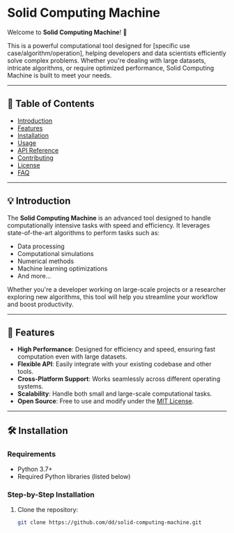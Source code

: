 # Solid Computing Machine

Welcome to **Solid Computing Machine**! 🚀

This is a powerful computational tool designed for [specific use case/algorithm/operation], helping developers and data scientists efficiently solve complex problems. Whether you're dealing with large datasets, intricate algorithms, or require optimized performance, Solid Computing Machine is built to meet your needs.

---

## 🚀 Table of Contents

- [Introduction](#introduction)
- [Features](#features)
- [Installation](#installation)
- [Usage](#usage)
- [API Reference](#api-reference)
- [Contributing](#contributing)
- [License](#license)
- [FAQ](#faq)

---

## 💡 Introduction

The **Solid Computing Machine** is an advanced tool designed to handle computationally intensive tasks with speed and efficiency. It leverages state-of-the-art algorithms to perform tasks such as:

- Data processing
- Computational simulations
- Numerical methods
- Machine learning optimizations
- And more...

Whether you're a developer working on large-scale projects or a researcher exploring new algorithms, this tool will help you streamline your workflow and boost productivity.

---

## 🌟 Features

- **High Performance**: Designed for efficiency and speed, ensuring fast computation even with large datasets.
- **Flexible API**: Easily integrate with your existing codebase and other tools.
- **Cross-Platform Support**: Works seamlessly across different operating systems.
- **Scalability**: Handle both small and large-scale computational tasks.
- **Open Source**: Free to use and modify under the [MIT License](LICENSE).

---

## 🛠 Installation

### Requirements

- Python 3.7+
- Required Python libraries (listed below)

### Step-by-Step Installation

1. Clone the repository:
   ```bash
   git clone https://github.com/dd/solid-computing-machine.git
